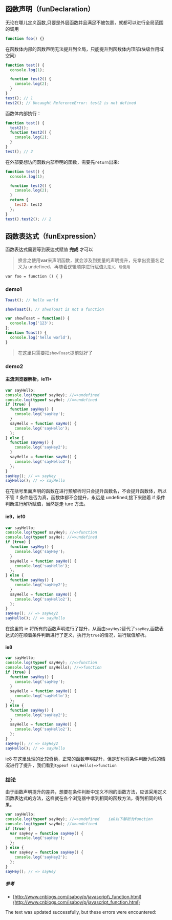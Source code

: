 ## 函数声明（funDeclaration）

无论在哪儿定义函数,只要是外层函数并且满足不被包裹，就都可以进行全局范围的调用

```js
function foo() {}
```

在函数体内部的函数声明无法提升到全局，只能提升到函数体内顶部(块级作用域空间)

```js
function test() {
  console.log(1);

  function test2() {
    console.log(2);
  }
}
test(); // 1
test2(); // Uncaught ReferenceError: test2 is not defined
```

函数体内部执行：

```js
function test() {
  test2();
  function test2() {
    console.log(2);
  }
}
test(); // 2
```

在外部要想访问函数内部申明的函数，需要先`return`出来:

```js
function test() {
  console.log(1);

  function test2() {
    console.log(2);
  }
  return {
    test2: test2
  };
}
test().test2(); // 2
```

## 函数表达式（funExpression）

函数表达式需要等到表达式赋值 **完成** 才可以

> 换言之使用**var**来声明函数，就会涉及到变量的声明提升，先拿出变量名定义为 undefined，再随着逻辑顺序进行赋值`先定义，后使用`

    var foo = function () { }
    

### demo1

```js
Toast(); // hello world

showToast(); // shwoToast is not a function

var showToast = function() {
  console.log('123');
};
function Toast() {
  console.log('hello world');
}
```

> 在这里只需要把`showToast`提前就好了

### demo2

#### 主流浏览器解析，ie11+

```js
var sayHello;
console.log(typeof sayHey); //=>undefined
console.log(typeof sayHo); //=>undefined
if (true) {
  function sayHey() {
    console.log('sayHey');
  }
  sayHello = function sayHo() {
    console.log('sayHello');
  };
} else {
  function sayHey() {
    console.log('sayHey2');
  }
  sayHello = function sayHo() {
    console.log('sayHello2');
  };
}
sayHey(); // => sayHey
sayHello(); // => sayHello
```

在花括号里面声明的函数在进行预解析时只会提升函数名，不会提升函数体，所以不管 if 条件是否为真，函数体都不会提升，永远是 undefined,接下来随着 if 条件判断进行解析赋值，当然是走 ture 方法。

#### ie9，ie10

```js
var sayHello;
console.log(typeof sayHey); //=>function
console.log(typeof sayHo); //=>undefined
if (true) {
  function sayHey() {
    console.log('sayHey');
  }
  sayHello = function sayHo() {
    console.log('sayHello');
  };
} else {
  function sayHey() {
    console.log('sayHey2');
  }
  sayHello = function sayHo() {
    console.log('sayHello2');
  };
}
sayHey(); // => sayHey2
sayHello(); // => sayHello
```

在这里的 ie 将所有的函数声明进行了提升，从而由`sayHey2`替代了`sayHey`,函数表达式的在顺着条件判断进行了定义，执行为`true`的情况，进行赋值解析。

#### ie8

```js
var sayHello;
console.log(typeof sayHey); //=>function
console.log(typeof sayHello); //=>function
if (true) {
  function sayHey() {
    console.log('sayHey');
  }
  sayHello = function sayHo() {
    console.log('sayHello');
  };
} else {
  function sayHey() {
    console.log('sayHey2');
  }
  sayHello = function sayHo() {
    console.log('sayHello2');
  };
}
sayHey(); // => sayHey2
sayHello(); // => sayHello
```

ie8 在这里处理的比较奇葩，正常的函数申明提升，但是却也将条件判断为假的情况进行了提升，我们看到`typeof (sayHello)=>function`

### 结论

由于函数声明提升的差异，想要在条件判断中定义不同的函数方法，应该采用定义函数表达式的方法，这样就在各个浏览器中拿到相同的函数方法，得到相同的结果。

```js
var sayHello;
console.log(typeof sayHey); //=>undefined    ie8以下解析为function
console.log(typeof sayHo); //=>undefined
if (true) {
  var sayHey = function sayHey() {
    console.log('sayHey');
  };
} else {
  var sayHey = function sayHey() {
    console.log('sayHey2');
  };
}
sayHey(); // => sayHey
```

##### 参考

-   [http://www.cnblogs.com/isaboy/p/javascript\_function.html](http://www.cnblogs.com/isaboy/p/javascript_function.html)

The text was updated successfully, but these errors were encountered:
